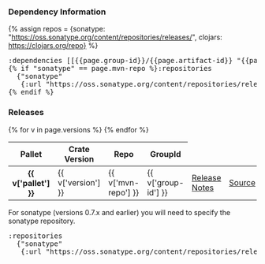 ### Dependency Information

{% assign repos = {sonatype: "https://oss.sonatype.org/content/repositories/releases/", clojars: https://clojars.org/repo} %}


<pre>
:dependencies [[{{page.group-id}}/{{page.artifact-id}} "{{page.version}}"]]
{% if "sonatype" == page.mvn-repo %}:repositories 
  {"sonatype" 
   {:url "https://oss.sonatype.org/content/repositories/releases/"}}
{% endif %}</pre>

### Releases

<table>
<thead>
  <tr><th>Pallet</th><th>Crate Version</th><th>Repo</th><th>GroupId</th></tr>
</thead>
<tbody>
{% for v in page.versions %}
  <tr>
    <th>{{ v['pallet'] }}</th>
    <td>{{ v['version'] }}</td>
    <td>{{ v['mvn-repo'] }}</td>
    <td>{{ v['group-id'] }}</td>
    <td><a href='{{page.git-repo}}/blob/{{page.tag-prefix}}{{v['version']}}/ReleaseNotes.md'>Release Notes</a></td>
    <td><a href='{{page.git-repo}}/blob/{{page.tag-prefix}}{{v['version']}}/{{page.path}}'>Source</a></td>
  </tr> 
{% endfor %}
</tbody>
</table>

For sonatype (versions 0.7.x and earlier) you will need to specify the sonatype
repository.

<pre>
:repositories
  {"sonatype"
   {:url "https://oss.sonatype.org/content/repositories/releases/"}}
</pre>
